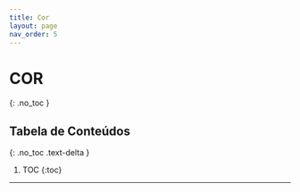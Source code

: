 ```yaml
---
title: Cor
layout: page
nav_order: 5
---
```


# COR
{: .no_toc }

## Tabela de Conteúdos
{: .no_toc .text-delta }

1. TOC
{:toc}

---
